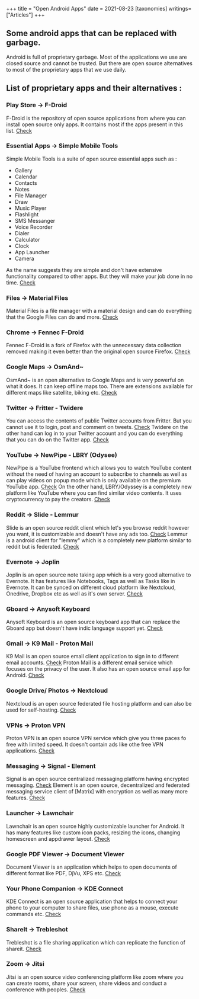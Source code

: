 +++
title = "Open Android Apps"
date = 2021-08-23
[taxonomies]
writings=["Articles"]
+++

## Some android apps that can be replaced with garbage.

Android is full of proprietary garbage. Most of the applications we use are closed source and cannot be trusted. But there are open source alternatives to most of the  proprietary apps that we use daily. 

## List of proprietary apps and their alternatives :

### Play Store -> F-Droid
F-Droid is the repository of open source applications from where you can install open source only apps. It contains most if the apps present in this list.
[Check](https://www.f-droid.org)

### Essential Apps -> Simple Mobile Tools
Simple Mobile Tools is a suite of open source essential apps such as :

* Gallery
* Calendar
* Contacts
* Notes
* File Manager
* Draw
* Music Player
* Flashlight
* SMS Messanger
* Voice Recorder
* Dialer
* Calculator
* Clock
* App Launcher
* Camera

As the name suggests they are simple and don't have extensive functionality compared to other apps. But they will make your job done in no time.
[Check](https://www.simplemobiletools.com/)

### Files -> Material Files
Material Files is a file manager with a material design and can do everything that the Google Files can do and more. 
[Check](https://f-droid.org/packages/me.zhanghai.android.files)

### Chrome -> Fennec F-Droid
Fennec F-Droid is a fork of Firefox with the unnecessary data collection removed making it even better than the original open source Firefox.
[Check](https://f-droid.org/packages/org.mozilla.fennec_fdroid)

### Google Maps -> OsmAnd~ 
OsmAnd~ is an open alternative to Google Maps and is very powerful on what it does. It can keep offline maps too. There are extensions available for different maps like satellite, biking etc.
[Check](https://f-droid.org/packages/net.osmand.plus/)

### Twitter -> Fritter - Twidere
You can access the contents of public Twitter accounts from Fritter. But you cannot use it to login, post and comment on tweets.
[Check](https://f-droid.org/packages/com.jonjomckay.fritter/)
Twidere on the other hand can log in to your Twitter account and you can do everything that you can do on the Twitter app.
[Check](https://f-droid.org/packages/org.mariotaku.twidere/)

### YouTube -> NewPipe - LBRY (Odysee)
NewPipe is a YouTube frontend which allows you to watch YouTube content without the need of having an account to subscribe to channels as well as can play videos on popup mode which is only available on the premium YouTube app.
[Check](https://f-droid.org/packages/org.schabi.newpipe)
On the other hand, LBRY/Odyssey is a completely new platform like YouTube where you can find similar video contents. It uses cryptocurrency to pay the creators.
[Check](https://f-droid.org/packages/io.lbry.browser)

### Reddit -> Slide - Lemmur
Slide is an open source reddit client which let's you browse reddit however you want, it is customizable and doesn't have any ads too.
[Check](https://f-droid.org/packages/me.ccrama.redditslide/)
Lemmur is a android client for "lemmy" which is a completely new platform similar to reddit but is federated.
[Check](https://f-droid.org/packages/com.krawieck.lemmur/)

### Evernote -> Joplin
Joplin is an open source note taking app which is a very good alternative to Evernote. It has features like Notebooks, Tags as well as Tasks like in Evernote. It can be synced on different cloud platform like Nextcloud, Onedrive, Dropbox etc as well as it's own server.
[Check](https://github.com/laurent22/joplin-android)

### Gboard -> Anysoft Keyboard 
Anysoft Keyboard is an open source keyboard app that can replace the Gboard app but doesn't have indic language support yet. 
[Check](https://f-droid.org/en/packages/com.menny.android.anysoftkeyboard/)

### Gmail -> K9 Mail - Proton Mail
K9 Mail is an open source email client application to sign in to different email accounts.
[Check](https://f-droid.org/packages/com.fsck.k9/)
Proton Mail is a different email service which focuses on the privacy of the user. It also has an open source email app for Android.
[Check](https://github.com/ProtonMail/proton-mail-android)

### Google Drive/ Photos -> Nextcloud
Nextcloud is an open source federated file hosting platform and can also be used for self-hosting. 
[Check](https://nextcloud.com/)

### VPNs -> Proton VPN
Proton VPN is an open source VPN service which give you three paces fo free with limited speed. It doesn't contain ads like othe free VPN applications.
[Check](https://f-droid.org/packages/ch.protonvpn.android/)

### Messaging -> Signal - Element
Signal is an open source centralized messaging platform having encrypted messaging.
[Check](https://github.com/signalapp/Signal-Android)
Element is an open source, decentralized and federated messaging service client of [Matrix] with encryption as well as many more features.
[Check](https://f-droid.org/packages/im.vector.app)

### Launcher -> Lawnchair
Lawnchair is an open source highly customizable launcher for Android. It has many features like custom icon packs, resizing the icons, changing homescreen and appdrawer layout.
[Check](https://github.com/LawnchairLauncher/lawnchair)

### Google PDF Viewer -> Document Viewer
Document Viewer is an  application which helps to open documents of different format like PDF, DjVu, XPS etc.
[Check](https://f-droid.org/packages/org.sufficientlysecure.viewer/)

### Your Phone Companion -> KDE Connect
KDE Connect is an open source application that helps to connect your phone to your computer to share files, use phone as a mouse, execute commands etc.
[Check](https://f-droid.org/packages/org.kde.kdeconnect_tp/)

### ShareIt -> Trebleshot
Trebleshot is a file sharing application which can replicate the function of shareit.
[Check](https://github.com/trebleshot/android)

### Zoom -> Jitsi 
Jitsi is an open source video conferencing platform like zoom where you can create rooms, share your screen, share videos and conduct a conference with peoples.
[Check](https://f-droid.org/packages/org.jitsi.meet)
